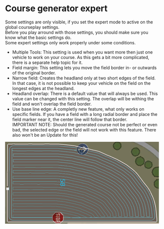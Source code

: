 # Course generator expert

  
Some settings are only visible, if you set the expert mode to active on the global courseplay settings.  
Before you play arround with those settings, you should make sure you know what the basic settings do.  
Some expert settings only work properly under some conditions.  
  
- Multiple Tools: This setting is used when you want more then just one vehicle to work on your course. As this gets a bit more complicated, there is a separate help topic for it.  
- Field margin: This setting lets you move the field border in- or outwards of the original border.  
- Narrow field: Creates the headland only at two short edges of the field. In that case, it is not possible to keep your vehicle on the field on the longest edges at the headland.  
- Headland overlap: There is a default value that will always be used. This value can be changed with this setting. The overlap will be withing the field and won't overlap the field border.  
- Use base line edge: A completly new feature, what only works on specific fields. If you have a field with a long radial border and place the field marker near it, the center line will follow that border.  
IMPORTANT NOTE: Should the generated course not be perfect or even bad, the selected edge or the field will not work with this feature. There also won't be an Update for this!  


![Image](../assets/images/baseedge_0_0_1020_545.png)

